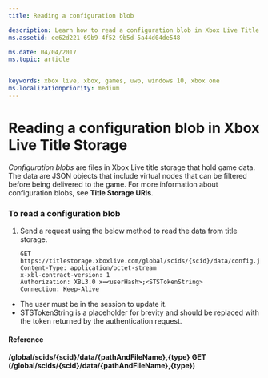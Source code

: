 ```yaml
---
title: Reading a configuration blob

description: Learn how to read a configuration blob in Xbox Live Title Storage.
ms.assetid: ee62d221-69b9-4f52-9b5d-5a44d04de548

ms.date: 04/04/2017
ms.topic: article


keywords: xbox live, xbox, games, uwp, windows 10, xbox one
ms.localizationpriority: medium
---
```


# Reading a configuration blob in Xbox Live Title Storage

*Configuration blobs* are files in Xbox Live title storage that hold game data. The data are JSON objects that include virtual nodes that can be filtered before being delivered to the game. For more information about configuration blobs, see **Title Storage URIs**.

### To read a configuration blob

1.  Send a request using the below method to read the data from title storage.

        GET https://titlestorage.xboxlive.com/global/scids/{scid}/data/config.json,config              
        Content-Type: application/octet-stream
        x-xbl-contract-version: 1
        Authorization: XBL3.0 x=<userHash>;<STSTokenString>
        Connection: Keep-Alive


-   The user must be in the session to update it.
-   STSTokenString is a placeholder for brevity and should be replaced with the token returned by the authentication request.

#### Reference

**/global/scids/{scid}/data/{pathAndFileName},{type}**
**GET (/global/scids/{scid}/data/{pathAndFileName},{type})**
